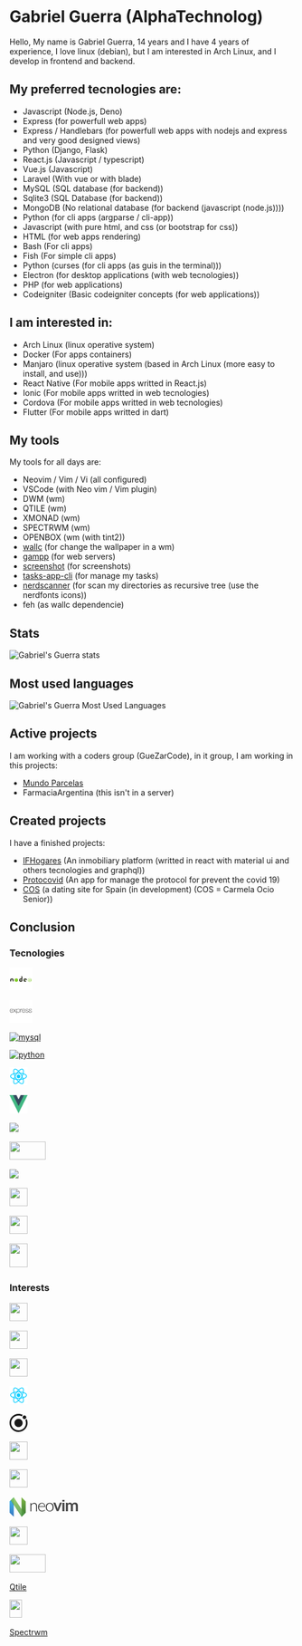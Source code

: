 # Gabriel Guerra (AlphaTechnolog)

Hello, My name is Gabriel Guerra, 14 years and I have 4 years of experience,
I love linux (debian), but I am interested in Arch Linux, and I develop in
frontend and backend.

## My preferred tecnologies are:

- Javascript (Node.js, Deno)
- Express (for powerfull web apps)
- Express / Handlebars (for powerfull web apps with nodejs and express and very good designed views)
- Python (Django, Flask)
- React.js (Javascript / typescript)
- Vue.js (Javascript)
- Laravel (With vue or with blade)
- MySQL (SQL database (for backend))
- Sqlite3 (SQL Database (for backend))
- MongoDB (No relational database (for backend (javascript (node.js))))
- Python (for cli apps (argparse / cli-app))
- Javascript (with pure html, and css (or bootstrap for css))
- HTML (for web apps rendering)
- Bash (For cli apps)
- Fish (For simple cli apps)
- Python (curses (for cli apps (as guis in the terminal)))
- Electron (for desktop applications (with web tecnologies))
- PHP (for web applications)
- Codeigniter (Basic codeigniter concepts (for web applications))

## I am interested in:

- Arch Linux (linux operative system)
- Docker (For apps containers)
- Manjaro (linux operative system (based in Arch Linux (more easy to install, and use)))
- React Native (For mobile apps writted in React.js)
- Ionic (For mobile apps writted in web tecnologies)
- Cordova (For mobile apps writted in web tecnologies)
- Flutter (For mobile apps writted in dart)

## My tools

My tools for all days are:

- Neovim / Vim / Vi (all configured)
- VSCode (with Neo vim / Vim plugin)
- DWM (wm)
- QTILE (wm)
- XMONAD (wm)
- SPECTRWM (wm)
- OPENBOX (wm (with tint2))
- [wallc](https://github.com/AlphaTechnolog/wallc) (for change the wallpaper in a wm)
- [gampp](https://github.com/AlphaTechnolog/Gampp) (for web servers)
- [screenshot](https://github.com/AlphaTechnolog/screenshot) (for screenshots)
- [tasks-app-cli](https://github.com/AlphaTechnolog/Tasks-App-CLI) (for manage my tasks)
- [nerdscanner](https://github.com/AlphaTechnolog/nerdscanner) (for scan my directories as recursive tree (use the nerdfonts icons))
- feh (as wallc dependencie)

## Stats

![Gabriel's Guerra stats](https://github-readme-stats.vercel.app/api?username=AlphaTechnolog&show_icons=true&theme=react&include_all_commits=true)

## Most used languages

![Gabriel's Guerra Most Used Languages](https://github-readme-stats.vercel.app/api/top-langs/?username=AlphaTechnolog&theme=react&layout=compact&hide=HTML)

## Active projects

I am working with a coders group (GueZarCode), in it group, I am working in this
projects:

- [Mundo Parcelas](http://144.202.89.160/)
- FarmaciaArgentina (this isn't in a server)

## Created projects

I have a finished projects:

- [IFHogares](https://www.ifhogares.cl) (An inmobiliary platform (writted in react with material ui and others tecnologies and graphql))
- [Protocovid](https://protocovid-b0-10-9.netlify.app/) (An app for manage the protocol for prevent the covid 19)
- [COS](http://cos.grupointuitivo.com/) (a dating site for Spain (in development) (COS = Carmela Ocio Senior))

## Conclusion

### Tecnologies

<a href="https://nodejs.org" target="_blank"> <img src="https://raw.githubusercontent.com/devicons/devicon/master/icons/nodejs/nodejs-original-wordmark.svg" alt="nodejs" width="40" height="40"/> </a>

<a href="https://expressjs.com" target="_blank"> <img src="https://raw.githubusercontent.com/devicons/devicon/master/icons/express/express-original-wordmark.svg" alt="express" width="40" height="40"/> </a>

<a href="https://www.mysql.com/" target="_blank"> <img src="https://brasilcloud.com.br/wp-content/uploads/2015/12/mysql.png" alt="mysql" width="70"/> </a> </p>

<a href="https://www.python.org/" target="_blank"><img src="https://upload.wikimedia.org/wikipedia/commons/thumb/c/c3/Python-logo-notext.svg/768px-Python-logo-notext.svg.png" alt="python" width="32" height="32"></a>

<a href="https://reactjs.org"><img src="./.favicons/react.png" width="32" height="32"></a>

<a href="https://vuejs.org"><img src="./.favicons/vue.png" width="32" height="32"></a>

<a href="https://laravel.com"><img src="https://laravel.com/img/favicon/favicon-32x32.png"></a>

<a href="https://www.sqlite.org/index.html"><img src="https://www.sqlite.org/images/sqlite370_banner.gif" width="64" height="32"></a>

<a href="https://www.mongodb.com"><img src="https://www.mongodb.com/assets/images/global/favicon.ico"></a>

<a href="https://www.electronjs.org"><img src="https://www.electronjs.org/images/favicon.b7a59262df48d6563400baf5671da548.ico" width="32" height="32"></a>

<a href="https://www.php.net/"><img src="https://www.php.net/images/logos/php-logo.svg" width="32" height="32"></a>

<a href="codeigniter.com"><img src="https://codeigniter.com/assets/images/ci-logo-big.png" height="42" width="32"></a>

### Interests

<a href="https://archlinux.org/"><img src="https://archlinux.org/static/favicon.29302f683ff8.ico" height="32" width="32"></a>

<a href="https://www.docker.com/"><img src="https://www.docker.com/sites/default/files/d8/Docker-R-Logo-08-2018-Monochomatic-RGB_Moby-x1.png" height="32" width="32"></a>

<a href="https://manjaro.org/"><img src="https://manjaro.org/img/favicon.png" height="32" width="32"></a>

<a href="https://reactnative.dev"><img src="./.favicons/react.png" width="32" height="32"></a>

<a href="https://ionicframework.com"><svg width="32" height="32" viewBox="0 0 32 32" fill="none" xmlns="http://www.w3.org/2000/svg">
<path fill-rule="evenodd" clip-rule="evenodd" d="M30.4327 9.05578L30.5633 9.36054C31.5211 11.4721 32 13.6925 32 16C32 24.8163 24.8163 32 16 32C7.18367 32 0 24.8163 0 16C0 7.18367 7.18367 0 16 0C18.5905 0 21.0503 0.609524 23.3143 1.7415L23.619 1.89388L23.3578 2.11156C22.7048 2.63401 22.2041 3.28707 21.8776 4.04898L21.7905 4.26667L21.5946 4.17959C19.8313 3.35238 17.9592 2.91701 16 2.91701C8.77279 2.91701 2.91701 8.77279 2.91701 16C2.91701 23.2272 8.77279 29.083 16 29.083C23.2272 29.083 29.083 23.2054 29.083 16C29.083 14.2803 28.7565 12.5823 28.0816 10.9932L27.9946 10.7755L28.2122 10.6884C28.9741 10.4054 29.6707 9.92653 30.215 9.31701L30.4327 9.05578ZM26.4707 9.36057C28.3102 9.36057 29.8014 7.8694 29.8014 6.02996C29.8014 4.19051 28.3102 2.69934 26.4707 2.69934C24.6313 2.69934 23.1401 4.19051 23.1401 6.02996C23.1401 7.8694 24.6313 9.36057 26.4707 9.36057ZM15.9999 8.70754C11.9727 8.70754 8.7074 11.9728 8.7074 16.0001C8.7074 20.0273 11.9727 23.2926 15.9999 23.2926C20.0271 23.2926 23.2924 20.0273 23.2924 16.0001C23.2924 11.9728 20.0271 8.70754 15.9999 8.70754Z" fill="currentColor"></path>
</svg><a>

<a href="https://cordova.apache.org"><img src="https://cordova.apache.org/favicon.ico" height="32" width="32"></a>

<a href="https://flutter.dev"><img src="https://flutter.dev/images/favicon.png" width="32" height="32"></a>

<a href="https://neovim.io"><svg xmlns="http://www.w3.org/2000/svg" style="height: 2.5em" viewBox="0 0 742 214">
  <defs>
    <linearGradient x1="50%" y1="0%" x2="50%" y2="100%" id="a">
      <stop stop-color="#16B0ED" stop-opacity=".8" offset="0%"></stop>
      <stop stop-color="#0F59B2" stop-opacity=".837" offset="100%"></stop>
    </linearGradient>
    <linearGradient x1="50%" y1="0%" x2="50%" y2="100%" id="b">
      <stop stop-color="#7DB643" offset="0%"></stop>
      <stop stop-color="#367533" offset="100%"></stop>
    </linearGradient>
    <linearGradient x1="50%" y1="0%" x2="50%" y2="100%" id="c">
      <stop stop-color="#88C649" stop-opacity=".8" offset="0%"></stop>
      <stop stop-color="#439240" stop-opacity=".84" offset="100%"></stop>
    </linearGradient>
  </defs>
  <g fill="none" fill-rule="evenodd">
    <path d="M.027 45.459L45.224-.173v212.171L.027 166.894V45.459z" fill="url(#a)" transform="translate(1 1)"></path>
    <path d="M129.337 45.89L175.152-.149l-.928 212.146-45.197-45.104.31-121.005z" fill="url(#b)" transform="matrix(-1 0 0 1 305 1)"></path>
    <path d="M45.194-.137L162.7 179.173l-32.882 32.881L12.25 33.141 45.194-.137z" fill="url(#c)" transform="translate(1 1)"></path>
    <path d="M46.234 84.032l-.063 7.063-36.28-53.563 3.36-3.422 32.983 49.922z" fill-opacity=".13" fill="#000"></path>
    <g fill="#444">
      <path d="M227 154V64.44h4.655c1.55 0 2.445.75 2.685 2.25l.806 13.502c4.058-5.16 8.786-9.316 14.188-12.466 5.4-3.15 11.413-4.726 18.037-4.726 4.893 0 9.205.781 12.935 2.34 3.729 1.561 6.817 3.811 9.264 6.751 2.448 2.942 4.297 6.48 5.55 10.621 1.253 4.14 1.88 8.821 1.88 14.042V154h-8.504V96.754c0-8.402-1.91-14.987-5.729-19.757-3.82-4.771-9.667-7.156-17.544-7.156-5.851 0-11.28 1.516-16.292 4.545-5.013 3.032-9.489 7.187-13.427 12.467V154H227zM350.624 63c5.066 0 9.755.868 14.069 2.605 4.312 1.738 8.052 4.268 11.219 7.592s5.638 7.412 7.419 12.264C385.11 90.313 386 95.883 386 102.17c0 1.318-.195 2.216-.588 2.696-.393.48-1.01.719-1.851.719h-64.966v1.70c0 6.708.784 12.609 2.353 17.7 1.567 5.09 3.8 9.357 6.695 12.802 2.895 3.445 6.393 6.034 10.495 7.771 4.1 1.738 8.686 2.606 13.752 2.606 4.524 0 8.446-.494 11.762-1.483 3.317-.988 6.108-2.097 8.37-3.324 2.261-1.227 4.056-2.336 5.383-3.324 1.326-.988 2.292-1.482 2.895-1.482.784 0 1.388.3 1.81.898l2.352 2.875c-1.448 1.797-3.362 3.475-5.745 5.031-2.383 1.558-5.038 2.891-7.962 3.998-2.926 1.109-6.062 1.991-9.41 2.65a52.21 52.21 0 01-10.088.989c-6.152 0-11.762-1.064-16.828-3.19-5.067-2.125-9.415-5.225-13.043-9.298-3.63-4.074-6.435-9.06-8.415-14.96C310.99 121.655 310 114.9 310 107.294c0-6.408.92-12.323 2.76-17.744 1.84-5.421 4.493-10.093 7.961-14.016 3.467-3.922 7.72-6.991 12.758-9.209C338.513 64.11 344.229 63 350.624 63zm.573 6c-4.696 0-8.904.702-12.623 2.105-3.721 1.404-6.936 3.421-9.65 6.053-2.713 2.631-4.908 5.79-6.586 9.474S319.55 94.439 319 99h60c0-4.679-.672-8.874-2.013-12.588-1.343-3.712-3.232-6.856-5.67-9.43-2.44-2.571-5.367-4.545-8.782-5.92-3.413-1.374-7.192-2.062-11.338-2.062zM435.546 63c6.526 0 12.368 1.093 17.524 3.28 5.154 2.186 9.5 5.286 13.04 9.298 3.538 4.013 6.238 8.85 8.099 14.51 1.861 5.66 2.791 11.994 2.791 19.002 0 7.008-.932 13.327-2.791 18.957-1.861 5.631-4.561 10.452-8.099 14.465-3.54 4.012-7.886 7.097-13.04 9.254-5.156 2.156-10.998 3.234-17.524 3.234-6.529 0-12.369-1.078-17.525-3.234-5.155-2.157-9.517-5.242-13.085-9.254-3.57-4.013-6.285-8.836-8.145-14.465-1.861-5.63-2.791-11.95-2.791-18.957 0-7.008.93-13.342 2.791-19.002 1.861-5.66 4.576-10.496 8.145-14.51 3.568-4.012 7.93-7.112 13.085-9.299C423.177 64.094 429.017 63 435.546 63zm-.501 86c5.341 0 10.006-.918 13.997-2.757 3.99-1.838 7.32-4.474 9.992-7.909 2.67-3.435 4.664-7.576 5.986-12.428 1.317-4.85 1.98-10.288 1.98-16.316 0-5.965-.66-11.389-1.98-16.27-1.322-4.88-3.316-9.053-5.986-12.519-2.67-3.463-6-6.13-9.992-7.999-3.991-1.867-8.657-2.802-13.997-2.802s-10.008.935-13.997 2.802c-3.991 1.87-7.322 4.536-9.992 8-2.671 3.465-4.68 7.637-6.03 12.518-1.35 4.881-2.026 10.305-2.026 16.27 0 6.026.675 11.465 2.025 16.316 1.35 4.852 3.36 8.993 6.031 12.428 2.67 3.435 6 6.07 9.992 7.91 3.99 1.838 8.656 2.756 13.997 2.756z" fill="currentColor"></path>
      <path d="M530.57 152h-20.05L474 60h18.35c1.61 0 2.967.39 4.072 1.166 1.103.778 1.865 1.763 2.283 2.959l17.722 49.138a92.762 92.762 0 012.551 8.429c.686 2.751 1.298 5.5 1.835 8.25.537-2.75 1.148-5.499 1.835-8.25a77.713 77.713 0 012.64-8.429l18.171-49.138c.417-1.196 1.164-2.181 2.238-2.96 1.074-.776 2.356-1.165 3.849-1.165H567l-36.43 92zM572 61h23v92h-23zM610 153V60.443h13.624c2.887 0 4.78 1.354 5.682 4.06l1.443 6.856a52.7 52.7 0 015.097-4.962 32.732 32.732 0 015.683-3.879 30.731 30.731 0 016.496-2.57c2.314-.632 4.855-.948 7.624-.948 5.832 0 10.63 1.579 14.39 4.736 3.758 3.157 6.57 7.352 8.434 12.585 1.444-3.068 3.248-5.698 5.413-7.894 2.165-2.194 4.541-3.984 7.127-5.367a32.848 32.848 0 018.254-3.068 39.597 39.597 0 018.796-.992c5.111 0 9.653.783 13.622 2.345 3.97 1.565 7.307 3.849 10.014 6.857 2.706 3.007 4.766 6.675 6.18 11.005C739.29 83.537 740 88.5 740 94.092V153h-22.284V94.092c0-5.894-1.294-10.329-3.878-13.306-2.587-2.977-6.376-4.465-11.368-4.465-2.286 0-4.404.391-6.358 1.172a15.189 15.189 0 00-5.144 3.383c-1.473 1.474-2.631 3.324-3.474 5.548-.842 2.225-1.263 4.781-1.263 7.668V153h-22.37V94.092c0-6.194-1.249-10.704-3.744-13.532-2.497-2.825-6.18-4.24-11.051-4.24-3.19 0-6.18.798-8.976 2.391-2.799 1.593-5.399 3.775-7.804 6.54V153H610zM572 30h23v19h-23z" fill="currentColor" fill-opacity=".8"></path>
    </g>
  </g>
</svg></a>

<a href="https://code.visualstudio.com"><img src="https://code.visualstudio.com/favicon.ico" height="32" width="32"></a>

<a href="https://dwm.suckless.org"><img src="https://dwm.suckless.org/dwm.svg" height="32" width="64"></a>

<link rel="stylesheet" href="https://cdnjs.cloudflare.com/ajax/libs/font-awesome/5.15.3/css/all.min.css">

<link type="text/css" rel="stylesheet" href="https://fonts.googleapis.com/css?family=Varela+Round" />

<a href="https://www.qtile.org">Qtile</a>

<a href="https://xmonad.org/"><img src="https://xmonad.org/images/xmonad-logo.png" width="22" height="32"></a>

<a href="https://github.com/conformal/spectrwm">Spectrwm</a>
